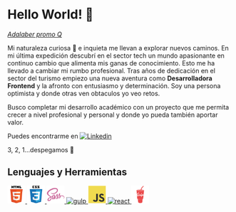 # Hello World! :wave:

[*Adalaber promo Q*](https://adalab.es/bootcamp-programacion/)

Mi naturaleza curiosa :eyes: e inquieta me llevan a explorar nuevos caminos. En mi última expedición descubrí en el sector tech un mundo apasionante en continuo cambio que alimenta mis ganas de conocimiento. Esto me ha llevado a cambiar mi rumbo profesional. Tras años de dedicación en el sector del turismo empiezo una nueva aventura como **Desarrolladora Frontend** y la afronto con entusiasmo y determinación. Soy una persona optimista y donde otras ven obtaculos yo veo retos.  

Busco completar mi desarrollo académico con un proyecto que me permita crecer a nivel profesional y personal y donde yo pueda también aportar valor.


Puedes encontrarme en [![Linkedin](https://i.stack.imgur.com/gVE0j.png) ](https://www.linkedin.com/in/lupe-morales/)



3, 2, 1...despegamos :rocket:






## Lenguajes y Herramientas

<p align="left"> <a href="https://www.w3.org/html/" target="_blank"> <img src="https://raw.githubusercontent.com/devicons/devicon/master/icons/html5/html5-original-wordmark.svg" alt="html5" width="40" height="40"/> </a> <a href="https://www.w3schools.com/css/" target="_blank"> <img src="https://raw.githubusercontent.com/devicons/devicon/master/icons/css3/css3-original-wordmark.svg" alt="css3" width="40" height="40"/> </a>   <a href="https://sass-lang.com" target="_blank"> <img src="https://raw.githubusercontent.com/devicons/devicon/master/icons/sass/sass-original.svg" alt="sass" width="40" height="40"/> </a>  
   <a href="" > <img src="https://upload.wikimedia.org/wikipedia/commons/thumb/d/d9/Node.js_logo.svg/2560px-Node.js_logo.svg.png" alt="gulp" width="60" height="40"/> </a> 
   <a href="https://developer.mozilla.org/en-US/docs/Web/JavaScript" target="_blank"> <img src="https://raw.githubusercontent.com/devicons/devicon/master/icons/javascript/javascript-original.svg" alt="javascript" width="40" height="40"/> </a><a href="https://reactjs.org/" target="_blank"> <img src="https://upload.wikimedia.org/wikipedia/commons/thumb/a/a7/React-icon.svg/2300px-React-icon.svg.png" alt="react" width="40" height="40"/> </a> <a href="https://gulpjs.com" target="_blank"> <img src="https://raw.githubusercontent.com/devicons/devicon/master/icons/gulp/gulp-plain.svg" alt="gulp" width="40" height="40"/> </a>  </p>
   

